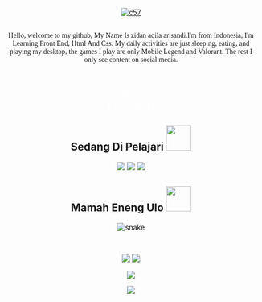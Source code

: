 <!--  https://Zidan Arisandi.github.io/portfolio/  -->
<p align="center">
<a href="https://imgbb.com/"><img src="https://i.ibb.co/kGvkq9k/c57.gif" alt="c57" border="0" /></a>
</p>

  <p align="center">
  <font face="Baskerville">
  <br> Hello, welcome to my github, My Name Is zidan aqila arisandi.I'm from Indonesia, I'm Learning Front End, Html And Css. 
My daily activities are just sleeping, eating, and playing my desktop, 
the games I play are only Mobile Legend and Valorant. The rest I only see content on social media.</br></font>
</p>

<p align="center">
<a href="https://osu.ppy.sh/users/29848041" style="color: #fff;">Osu Profile</a></button>

<p align="center">
<a href="https://raw.githubusercontent.com/ZidanArisandi/ZidanArisandi/main/AristiaEdit%20but%20SZ.zip" style="color: #fff;">Osu Skin</a></button>

<p align="center">
<a href="https://youtu.be/dQw4w9WgXcQ" style="color: #fff;">🎉 Buka Bang 🎉</a></button>

<h2 align="center">Sedang Di Pelajari <img src="https://github.com/ritik307/ritik307/blob/main/images/laptop.gif" width="50"></h2>

<p align="center">
 <img src="https://img.shields.io/badge/-C++-00599C?style=flat-square&logo=c"/>
<img src="https://img.shields.io/badge/-HTML5-E34F26?style=flat-square&logo=html5&logoColor=white"/>
<img src="https://img.shields.io/badge/-GitHub-black?style=flat-square&logo=github"/>
</p>

<h2 align="center">
  Mamah Eneng Ulo <img src="https://media.giphy.com/media/xUA7aZeLE2e0P7Znz2/giphy.gif" width="50">
</h2>
<p align="center">
  <img src="https://github.com/ritik307/ritik307/raw/output/github-contribution-grid-snake.svg" alt="snake"></center>
</p>

<br>

<p align = "center">
  <img  src = "https://github-readme-stats.vercel.app/api?username=ZidanArisandi&show_icons=true&theme=radical&line_height=27">
  <img src = "https://github-readme-stats.vercel.app/api/top-langs/?username=Zidan Arisandi&hide=html,css,java,shaderlab,kotlin,hlsl&theme=radical">
</p>

<p align = "center">
 <img  src="https://github-readme-streak-stats.herokuapp.com/?user=ZidanArisandi&show_icons=true&locale=en&layout=compact&theme=radical&line_height=0" />
</p> 

<p align = "center">
 <img src="https://activity-graph.herokuapp.com/graph?username=ZidanArisandi&theme=redical">
</p> 
